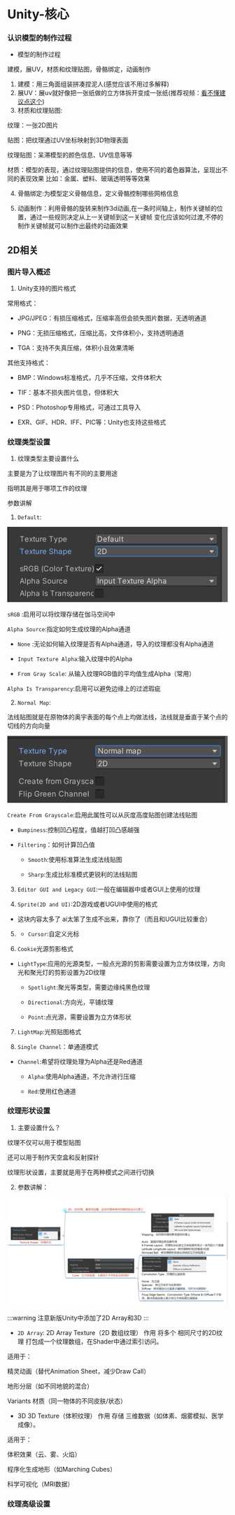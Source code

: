 # Unity-核心

### 认识模型的制作过程
- 模型的制作过程

建模，展UV，材质和纹理贴图，骨骼绑定，动画制作

1. 建模：用三角面组装拼凑捏泥人(感觉应该不用过多解释)
2. 展UV：展uv就好像把一张纸做的立方体拆开变成一张纸(推荐视频：[看不懂建议点这个](https://www.bilibili.com/video/BV14u41147YH/?spm_id_from=333.337.search-card.all.click&vd_source=b3c97e3d2220b29b554866d21d02bd09))
3. 材质和纹理贴图:

纹理：一张2D图片

贴图：把纹理通过UV坐标映射到3D物理表面

纹理贴图：呆滞模型的颜色信息、UV信息等等

材质：模型的表现，通过纹理贴图提供的信息，使用不同的着色器算法，呈现出不同的表现效果
比如：金属、塑料、玻璃透明等等效果

4. 骨骼绑定:为模型定义骨骼信息，定义骨骼控制哪些网格信息

5. 动画制作：利用骨骼的旋转来制作3d动画,在一条时间轴上，制作关键帧的位置，通过一些规则决定从上一关键帧到这一关键帧
变化应该如何过渡,不停的制作关键帧就可以制作出最终的动画效果

## 2D相关

### 图片导入概述
1. Unity支持的图片格式

常用格式：

- JPG/JPEG：有损压缩格式，压缩率高但会损失图片数据，无透明通道

- PNG：无损压缩格式，压缩比高，文件体积小，支持透明通道

- TGA：支持不失真压缩，体积小且效果清晰

其他支持格式：

- BMP：Windows标准格式，几乎不压缩，文件体积大

- TIF：基本不损失图片信息，但体积大

- PSD：Photoshop专用格式，可通过工具导入

- EXR、GIF、HDR、IFF、PIC等：Unity也支持这些格式

### 纹理类型设置
1. 纹理类型主要设置什么

主要是为了让纹理图片有不同的主要用途

指明其是用于哪项工作的纹理

参数讲解

1. `Default`:

![Default参数](./images/Default.jpg)

`sRGB` :启用可以将纹理存储在伽马空间中

`Alpha Source`:指定如何生成纹理的Alpha通道
- `None` :无论如何输入纹理是否有Alpha通道，导入的纹理都没有Alpha通道

- `Input Texture Alpha`:输入纹理中的Alpha

- `From Gray Scale`: 从输入纹理RGB值的平均值生成Alpha（常用）

`Alpha Is Transparency`:启用可以避免边缘上的过滤瑕疵

2. `Normal Map`:

法线贴图就是在原物体的奥宇表面的每个点上均做法线，法线就是垂直于某个点的切线的方向向量

![NormalMap参数](./images/NormalMap.jpg)

`Create From Grayscale`:启用此属性可以从灰度高度贴图创建法线贴图
- `Bumpiness`:控制凹凸程度，值越打凹凸感越强

- `Filtering`：如何计算凹凸值
    - `Smooth`:使用标准算法生成法线贴图 

    - `Sharp`:生成比标准模式更锐利的法线贴图

3. `Editor GUI and Legacy GUI`:一般在编辑器中或者GUI上使用的纹理

4.  `Sprite(2D and UI)`:2D游戏或者UGUI中使用的格式
- 这块内容太多了 ai太笨了生成不出来，靠你了（而且和UGUI比较重合）

5. - `Cursor`:自定义光标

6.  `Cookie`光源剪影格式
- `LightType`:应用的光源类型，一般点光源的剪影需要设置为立方体纹理，方向光和聚光灯的剪影设置为2D纹理
    - `Spotlight`:聚光等类型，需要边缘纯黑色纹理

    - `Directional`:方向光，平铺纹理

    - `Point`:点光源，需要设置为立方体形状

7. `LightMap`:光照贴图格式

8.  `Single Channel`：单通道模式
- `Channel`:希望将纹理处理为Alpha还是Red通道
    - `Alpha`:使用Alpha通道，不允许进行压缩
    
    - `Red`:使用红色通道

### 纹理形状设置
1. 主要设置什么？

纹理不仅可以用于模型贴图

还可以用于制作天空盒和反射探针

纹理形状设置，主要就是用于在两种模式之间进行切换

2. 参数讲解：

![纹理设置相关参数](./images/纹理设置.jpg)

:::warning
注意新版Unity中添加了2D Array和3D
:::

- `2D Array`:
2D Array Texture（2D 数组纹理）
作用
将多个 相同尺寸的2D纹理 打包成一个纹理数组，在Shader中通过索引访问。

适用于：

精灵动画（替代Animation Sheet，减少Draw Call）

地形分层（如不同地貌的混合）

Variants 材质（同一物体的不同皮肤/状态）

- 3D
3D Texture（体积纹理）
作用
存储 三维数据（如体素、烟雾模拟、医学成像）。

适用于：

体积效果（云、雾、火焰）

程序化生成地形（如Marching Cubes）

科学可视化（MRI数据）

### 纹理高级设置